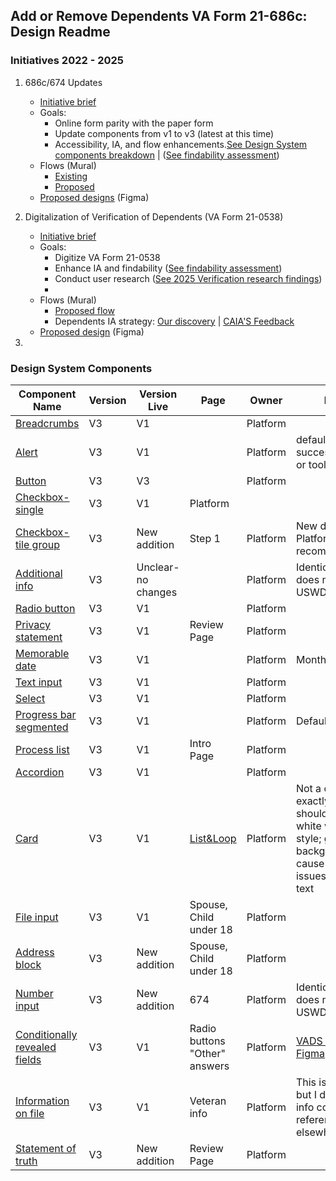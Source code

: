 ## Add or Remove Dependents VA Form 21-686c: Design Readme

### Initiatives 2022 - 2025
1. 686c/674 Updates
     - [Initiative brief](https://github.com/department-of-veterans-affairs/va.gov-team/blob/master/products/dependents/form_updates/Initiative-Brief-686-674-Form-Updates.md)
     - Goals:
          - Online form parity with the paper form
          - Update components from v1 to v3 (latest at this time)
          - Accessibility, IA, and flow enhancements.[See Design System components breakdown](#) | ([See findability assessment](https://github.com/department-of-veterans-affairs/va.gov-team/blob/master/products/dependents/dependency_verification/findability.md)) 
     - Flows (Mural)
          - [Existing](https://app.mural.co/t/departmentofveteransaffairs9999/m/departmentofveteransaffairs9999/1687976281975/2a9c6ca9ea6d955afa7977c777bbb72b15280903?wid=143-1731689779797)
          - [Proposed](https://app.mural.co/t/departmentofveteransaffairs9999/m/departmentofveteransaffairs9999/1687976281975/2a9c6ca9ea6d955afa7977c777bbb72b15280903?wid=0-1737739883303) 
     - [Proposed designs](https://www.figma.com/file/7W55oNwdVXvXOTI9SaFzQ7/686c-Add-or-Remove-Dependents?type=design&node-id=8%3A9&mode=design&t=AcIv03oHGZlFDriH-1) (Figma)
  
2. Digitalization of Verification of Dependents (VA Form 21-0538)
     - [Initiative brief](https://github.com/department-of-veterans-affairs/va.gov-team/blob/master/products/dependents/dependency_verification/initiative-brief-dependent-verification-tool.md)
     - Goals:
          - Digitize VA Form 21-0538
          - Enhance IA and findability ([See findability assessment](https://github.com/department-of-veterans-affairs/va.gov-team/blob/master/products/dependents/dependency_verification/findability.md)) 
          - Conduct user research ([See 2025 Verification research findings](https://github.com/department-of-veterans-affairs/va.gov-team/blob/master/products/dependents/research/2025-02-dependents-verification-mvp-research/2025-02-dependents-verification-mvp-research-findings.md))
          - 
     - Flows (Mural)
          - [Proposed flow](https://app.mural.co/t/departmentofveteransaffairs9999/m/departmentofveteransaffairs9999/1709582312238/ae3de21fd188beba8c28668ee37a31841c6203bf?wid=0-1716382766670)
          - Dependents IA strategy: [Our discovery](https://app.mural.co/t/departmentofveteransaffairs9999/m/departmentofveteransaffairs9999/1709582312238/ae3de21fd188beba8c28668ee37a31841c6203bf?wid=91-1737736233308) | [CAIA'S Feedback](https://app.mural.co/t/departmentofveteransaffairs9999/m/departmentofveteransaffairs9999/1709582312238/ae3de21fd188beba8c28668ee37a31841c6203bf?wid=522-1737736233308)
     - [Proposed design](https://www.figma.com/design/bvj72inycD0iZkuCbjYTWL/Dependent-Verification-MVP?node-id=6-990&t=J5l70J8VIMYLrm4q-1) (Figma)
3. 
   








### Design System Components

|Component Name|Version|Version Live|Page|Owner|Notes|
|--------------|-------|------------|----|-----|-----|
|[Breadcrumbs](https://design.va.gov/components/breadcrumbs#default)|V3|V1||Platform||
|[Alert](https://design.va.gov/components/alert)|V3|V1| |Platform|default (info), success, sign in or tool prompt|
|[Button](https://design.va.gov/components/button/#examples---v3)|V3|V3||Platform| |
|[Checkbox-single](https://design.va.gov/components/form/checkbox#examples---single---v3)|V3|V1 |Platform| |
|[Checkbox-tile group](https://design.va.gov/components/form/checkbox#tile-1)|V3|New addition|Step 1|Platform|New design from Platform recommendations|
|[Additional info](https://design.va.gov/components/additional-info#default)|V3|Unclear-no changes||Platform|Identical to V1, does not exist in USWDS |
|[Radio button](https://design.va.gov/components/form/radio-button#default)|V3|V1| |Platform| |
|[Privacy statement](https://design.va.gov/components/form/privacy-agreement#examples---v3)|V3|V1|Review Page|Platform||
|[Memorable date](https://design.va.gov/components/form/memorable-date#month-select)|V3|V1||Platform|Month select|
|[Text input](https://design.va.gov/components/form/text-input#examples---v3)|V3|V1| |Platform| |
|[Select](https://design.va.gov/components/form/select#examples---v3)|V3|V1| |Platform| |
|[Progress bar segmented](https://design.va.gov/components/form/progress-bar-segmented#default)|V3|V1||Platform|Default|
|[Process list](https://design.va.gov/components/process-list#examples---v3)|V3|V1|Intro Page|Platform| |
|[Accordion](https://design.va.gov/components/accordion#examples---v3)|V3|V1||Platform||
|[Card](https://design.va.gov/components/card#default---white-with-border)|V3|V1|[List&Loop](https://design.va.gov/patterns/ask-users-for/multiple-responses#how-to-design-and-build---single-page)|Platform|Not a card exactly, but we should use the white with border style; gray backgrounds cause contrast issues with hint text|
|[File input](https://design.va.gov/components/form/file-input#accepts-only-specific-file-types)|V3|V1|Spouse, Child under 18|Platform| |
|[Address block](https://design.va.gov/components/address-block#examples)|V3|New addition|Spouse, Child under 18|Platform| |
|[Number input](https://design.va.gov/components/form/number-input#hint-text)|V3|New addition|674|Platform|Identical to V1, does not exist in USWDS|
|[Conditionally revealed fields](https://design.va.gov/patterns/ask-users-for/relationship#conditionally-revealed-fields)|V3|V1|Radio buttons "Other" answers|Platform|[VADS pattern in Figma](https://www.figma.com/file/4A3O3mVx4xDAKfHE7fPF1U/VADS-Templates%2C-Patterns%2C-and-Forms?type=design&node-id=2988%3A24492&mode=design&t=pfavvPC0uZ0kM5nE-1)|
|[Information on file](https://design.va.gov/patterns/help-users-to/know-how-their-information-is-updated#communicate-information-that-is-on-file)|V3|V1|Veteran info|Platform|This is a pattern but I don't see the info component referenced elsewhere|
|[Statement of truth](https://design.va.gov/components/form/statement-of-truth#examples---v3)|V3|New addition|Review Page|Platform||
